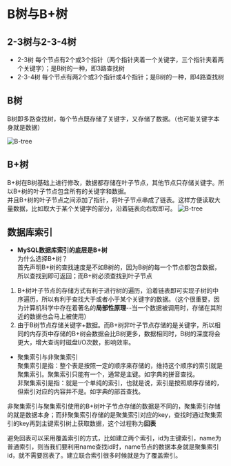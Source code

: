 # B树与B+树
## 2-3树与2-3-4树
- 2-3树 每个节点有2个或3个指针（两个指针夹着一个关键字，三个指针夹着两个关键字）；是B树的一种，即3路查找树
- 2-3-4树 每个节点有两2个或3个指针或4个指针；是B树的一种，即4路查找树

## B树
B树即多路查找树，每个节点既存储了关键字，又存储了数据。（也可能关键字本身就是数据）

![B-tree](https://note.obs.cn-north-4.myhuaweicloud.com/Btree.jpg)

## B+树

B+树在B树基础上进行修改，数据都存储在叶子节点，其他节点只存储关键字。所以B+树的叶子节点包含所有的关键字和数据。  
并且B+树的叶子节点之间添加了指针，将叶子节点串成了链表。这样方便读取大量数据，比如取大于某个关键字的部分，沿着链表向右取即可。
![B-tree](https://note.obs.cn-north-4.myhuaweicloud.com/B%2Btree.jpg)

## 数据库索引
- **MySQL数据库索引的底层是B+树**  
为什么选择B+树？  
首先声明B+树的查找速度是不如B树的，因为B树的每一个节点都包含数据，所以查找到即可返回；而B+树必须查找到叶子节点
1. B+树叶子节点的存储方式有利于进行树的遍历，沿着链表即可实现子树的中序遍历，所以有利于查找大于或者小于某个关键字的数据。（这个很重要，因为计算机科学中存在着著名的**局部性原理**--当一个数据被调用时，存储在其附近的数据也会马上被使用）
2. 由于B树节点存储关键字+数据。而B+树非叶子节点存储的是关键字，所以相同的内存页中存储的B+树会数据会比B树更多，数据相同时，B树的深度将会更大，增大查询时磁盘I/O次数，影响效率。

- 聚集索引与非聚集索引  
聚集索引是指：整个表是按照一定的顺序来存储的，维持这个顺序的索引就是聚集索引。聚集索引只能有一个，通常是主键。如字典的拼音查找。  
非聚集索引是指：就是一个单纯的索引，也就是说，索引是按照顺序存储的，但索引对应的内容并不是。如字典的部首查找。

非聚集索引与聚集索引使用的B+树叶子节点存储的数据是不同的，聚集索引存储的就是数据本身；而非聚集索引存储的是聚集索引对应的key，查找时通过聚集索引的key再到主键索引树上获取数据，这个过程称为**回表**  

避免回表可以采用覆盖索引的方式，比如建立两个索引，id为主键索引，name为普通索引，则当我们要利用name查找id时，name节点的数据本身就是聚集索引id，就不需要回表了。建立联合索引很多时候就是为了覆盖索引。




<br />
